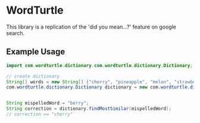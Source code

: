 # WordTurtle

This library is a replication of the 'did you mean...?' feature on google search.

## Example Usage
```java
import com.wordturtle.dictionary.com.wordturtle.dictionary.Dictionary;

// create dictionary
String[] words = new String[] {"cherry", "pineapple", "melon", "strawberry", "raspberry"};
com.wordturtle.dictionary.Dictionary dictionary = new com.wordturtle.dictionary.Dictionary(words);


String mispelledWord = "berry";
String correction = dictionary.findMostSimilar(mispelledWord);
// correction == "cherry"
```
